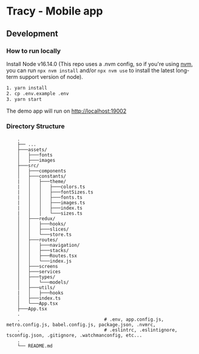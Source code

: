 # Tracy - Mobile app

## Development

### How to run locally
Install Node v16.14.0 (This repo uses a .nvm config, so if you're using [nvm](https://github.com/nvm-sh/nvm), 
you can run `npx nvm install` and/or `npx nvm use` to install the latest long-term support version of node).

``` bash
1. yarn install
2. cp .env.example .env
3. yarn start
```
The demo app will run on [http://localhost:19002](http://localhost:19002/)

### Directory Structure
        .
        ├── ...
        ├───assets/
        │   ├───fonts
        │   ├───images
        ├───src/
        │   ├───components
        │   ├───constants/
        |   │   ├───theme/
        |   │   │   ├───colors.ts
        |   │   │   ├───fontSizes.ts
        |   │   │   ├───fonts.ts
        |   │   │   ├───images.ts
        |   │   │   ├───index.ts
        |   │   │   └───sizes.ts
        │   ├───redux/
        │   │   ├───hooks/
        │   │   ├───slices/
        │   │   └───store.ts
        │   ├───routes/
        │   │   ├───navigation/
        │   │   ├───stacks/
        │   │   ├───Routes.tsx
        │   │   └───index.js
        │   ├───screens
        │   ├───services
        │   ├───types/
        │   │   └───models/
        │   ├───utils/
        |   │   ├───hooks
        │   ├───index.ts
        │   └───App.tsx
        ├───App.tsx
        .
        .                               # .env, app.config.js, metro.config.js, babel.config.js, package.json, .nvmrc,
        .                               # .eslintrc, .eslintignore, tsconfig.json, .gitignore, .watchmanconfig, etc...
        .
        └── README.md

